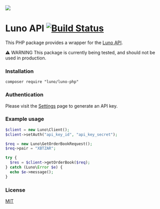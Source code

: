 <img src="https://www.luno.com/static/images/luno-email-336.png">

# Luno API [![Build Status](https://travis-ci.org/luno/luno-php.svg?branch=master)](https://travis-ci.org/luno/luno-php)

This PHP package provides a wrapper for the [Luno API](https://www.luno.com/api).

⚠️ WARNING This package is currently being tested, and should not be used in production.

### Installation

```
composer require "luno/luno-php"
```

### Authentication

Please visit the [Settings](https://www.luno.com/wallet/settings/api_keys) page
to generate an API key.

### Example usage

```php
$client = new Luno\Client();
$client->setAuth("api_key_id", "api_key_secret");

$req = new Luno\GetOrderBookRequest();
$req->pair = "XBTZAR";

try {
  $res = $client->getOrderBook($req);
} catch (Luno\Error $e) {
  echo $e->message();
}
```

### License

[MIT](https://github.com/luno/luno-php/blob/master/LICENSE.md)

